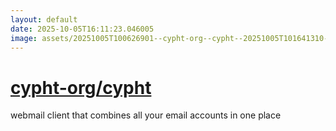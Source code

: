 ```yaml
---
layout: default
date: 2025-10-05T16:11:23.046005
image: assets/20251005T100626901--cypht-org--cypht--20251005T101641310--cropped.png
---
```


# [cypht-org/cypht](https://github.com/cypht-org/cypht)

webmail client that combines all your email accounts in one place
